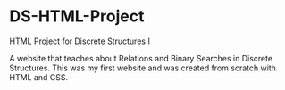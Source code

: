 # DS-HTML-Project
HTML Project for Discrete Structures I

A website that teaches about Relations and Binary Searches in Discrete Structures.
This was my first website and was created from scratch with HTML and CSS.
